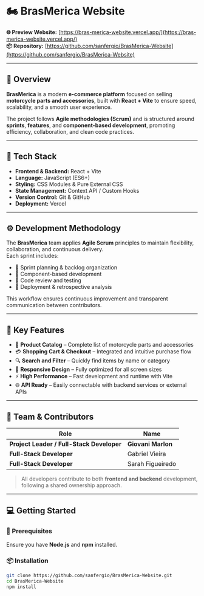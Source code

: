 # 🏍️ BrasMerica Website

**🌐 Preview Website:** [https://bras-merica-website.vercel.app/](https://bras-merica-website.vercel.app/)  
**📦 Repository:** [https://github.com/sanfergio/BrasMerica-Website](https://github.com/sanfergio/BrasMerica-Website)

---

## 🧩 Overview

**BrasMerica** is a modern **e-commerce platform** focused on selling **motorcycle parts and accessories**, built with **React + Vite** to ensure speed, scalability, and a smooth user experience.

The project follows **Agile methodologies (Scrum)** and is structured around **sprints**, **features**, and **component-based development**, promoting efficiency, collaboration, and clean code practices.

---

## 🚀 Tech Stack

- **Frontend & Backend:** React + Vite  
- **Language:** JavaScript (ES6+)  
- **Styling:** CSS Modules & Pure External CSS  
- **State Management:** Context API / Custom Hooks  
- **Version Control:** Git & GitHub  
- **Deployment:** Vercel  

---

## ⚙️ Development Methodology

The **BrasMerica** team applies **Agile Scrum** principles to maintain flexibility, collaboration, and continuous delivery.  
Each sprint includes:

- 📅 Sprint planning & backlog organization  
- 🧱 Component-based development  
- 🧪 Code review and testing  
- 🚀 Deployment & retrospective analysis  

This workflow ensures continuous improvement and transparent communication between contributors.

---

## 🧠 Key Features

- 🛒 **Product Catalog** – Complete list of motorcycle parts and accessories  
- 💳 **Shopping Cart & Checkout** – Integrated and intuitive purchase flow  
- 🔍 **Search and Filter** – Quickly find items by name or category  
- 📱 **Responsive Design** – Fully optimized for all screen sizes  
- ⚡ **High Performance** – Fast development and runtime with Vite  
- 🌐 **API Ready** – Easily connectable with backend services or external APIs  

---

## 👥 Team & Contributors

| Role | Name |
|------|------|
| **Project Leader / Full-Stack Developer** | **Giovani Marlon** |
| **Full-Stack Developer** | Gabriel Vieira |
| **Full-Stack Developer** | Sarah Figueiredo |

> All developers contribute to both **frontend and backend** development, following a shared ownership approach.

---

## 💻 Getting Started

### 🧱 Prerequisites
Ensure you have **Node.js** and **npm** installed.

### 📦 Installation
```bash
git clone https://github.com/sanfergio/BrasMerica-Website.git
cd BrasMerica-Website
npm install
